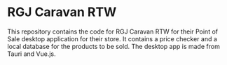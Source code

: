# RGJ Caravan RTW

This repository contains the code for RGJ Caravan RTW for their Point of Sale desktop application for their store. It contains a price checker and a local database for the products to be sold. The desktop app is made from Tauri and Vue.js. 